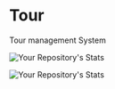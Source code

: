 # Tour
 Tour management System


![Your Repository's Stats](https://github-readme-stats.vercel.app/api?username=tandukar&show_icons=true)

![Your Repository's Stats](https://github-readme-stats.vercel.app/api?username=sameer-321&show_icons=true)

